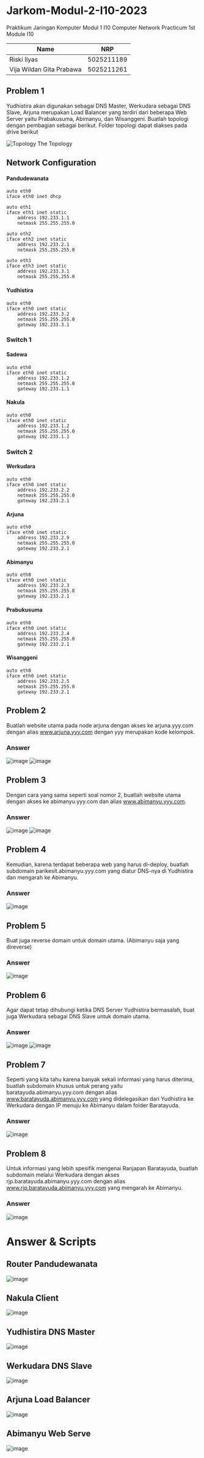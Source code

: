 # Jarkom-Modul-2-I10-2023

Praktikum Jaringan Komputer Modul 1 I10
Computer Network Practicum 1st Module I10

| Name                        | NRP        |
|-----------------------------|------------|
|Riski Ilyas                  | 5025211189 |
|Vija Wildan Gita Prabawa     | 5025211261 |

## Problem 1

Yudhistira akan digunakan sebagai DNS Master, Werkudara sebagai DNS Slave, Arjuna merupakan Load Balancer yang terdiri dari beberapa Web Server yaitu Prabakusuma, Abimanyu, dan Wisanggeni. Buatlah topologi dengan pembagian sebagai berikut. Folder topologi dapat diakses pada drive berikut

![Topology](https://media.discordapp.net/attachments/919468862725046322/1163798430536171630/image.png?ex=6540e2c0&is=652e6dc0&hm=1efd6bd22172fc5309717c58fc4a10c2d7efb86d195891f76fb948576d60a636&=&width=1435&height=702)
The Topology

## Network Configuration

#### Pandudewanata
```
auto eth0
iface eth0 inet dhcp

auto eth1
iface eth1 inet static
	address 192.233.1.1
	netmask 255.255.255.0

auto eth2
iface eth2 inet static
	address 192.233.2.1
	netmask 255.255.255.0

auto eth3
iface eth3 inet static
	address 192.233.3.1
	netmask 255.255.255.0
```

#### Yudhistira
```
auto eth0
iface eth0 inet static
	address 192.233.3.2
	netmask 255.255.255.0
	gateway 192.233.3.1
```

### Switch 1

#### Sadewa
```
auto eth0
iface eth0 inet static
	address 192.233.1.2
	netmask 255.255.255.0
	gateway 192.233.1.1
```

#### Nakula
```
auto eth0
iface eth0 inet static
	address 192.233.1.2
	netmask 255.255.255.0
	gateway 192.233.1.1
```

### Switch 2

#### Werkudara
```
auto eth0
iface eth0 inet static
	address 192.233.2.2
	netmask 255.255.255.0
	gateway 192.233.2.1
```

#### Arjuna
```
auto eth0
iface eth0 inet static
	address 192.233.2.9
	netmask 255.255.255.0
	gateway 192.233.2.1
```

#### Abimanyu
```
auto eth0
iface eth0 inet static
	address 192.233.2.3
	netmask 255.255.255.0
	gateway 192.233.2.1
```

#### Prabukusuma
```
auto eth0
iface eth0 inet static
	address 192.233.2.4
	netmask 255.255.255.0
	gateway 192.233.2.1
```

#### Wisanggeni
```
auto eth0
iface eth0 inet static
	address 192.233.2.5
	netmask 255.255.255.0
	gateway 192.233.2.1
```

## Problem 2
Buatlah website utama pada node arjuna dengan akses ke arjuna.yyy.com dengan alias www.arjuna.yyy.com dengan yyy merupakan kode kelompok.

### Answer
![image](https://github.com/vijawildan/Jarkom-Modul-2-I10-2023/assets/71499142/269fec73-a7d8-4818-8913-18341da26823)
![image](https://github.com/vijawildan/Jarkom-Modul-2-I10-2023/assets/71499142/8fae9d9e-434c-44fd-a1fa-41d445a658bd)

## Problem 3
Dengan cara yang sama seperti soal nomor 2, buatlah website utama dengan akses ke abimanyu.yyy.com dan alias www.abimanyu.yyy.com.
### Answer
![image](https://github.com/vijawildan/Jarkom-Modul-2-I10-2023/assets/71499142/04b7e3ff-f4cb-4325-b3e8-9ec4f12a1ad3)
![image](https://github.com/vijawildan/Jarkom-Modul-2-I10-2023/assets/71499142/c6c4a954-5fc8-4dfa-a801-f922e7048027)

## Problem 4
Kemudian, karena terdapat beberapa web yang harus di-deploy, buatlah subdomain parikesit.abimanyu.yyy.com yang diatur DNS-nya di Yudhistira dan mengarah ke Abimanyu.
### Answer
![image](https://github.com/vijawildan/Jarkom-Modul-2-I10-2023/assets/71499142/52c129e8-b353-43f2-90bc-d256f431fa95)

## Problem 5
Buat juga reverse domain untuk domain utama. (Abimanyu saja yang direverse)
### Answer
![image](https://github.com/vijawildan/Jarkom-Modul-2-I10-2023/assets/71499142/a1982b84-03b5-40fc-a407-7852d1e23374)

## Problem 6
Agar dapat tetap dihubungi ketika DNS Server Yudhistira bermasalah, buat juga Werkudara sebagai DNS Slave untuk domain utama.
### Answer
![image](https://github.com/vijawildan/Jarkom-Modul-2-I10-2023/assets/71499142/75b0fe03-0355-4cb9-b7a6-dc23b5db23f0)
![image](https://github.com/vijawildan/Jarkom-Modul-2-I10-2023/assets/71499142/7156213a-2834-46a7-bb35-d7121fa3353b)

## Problem 7
Seperti yang kita tahu karena banyak sekali informasi yang harus diterima, buatlah subdomain khusus untuk perang yaitu baratayuda.abimanyu.yyy.com dengan alias www.baratayuda.abimanyu.yyy.com yang didelegasikan dari Yudhistira ke Werkudara dengan IP menuju ke Abimanyu dalam folder Baratayuda.
### Answer
![image](https://github.com/vijawildan/Jarkom-Modul-2-I10-2023/assets/71499142/e2d8b37b-5534-418a-a12a-c7f138a3692b)


## Problem 8
Untuk informasi yang lebih spesifik mengenai Ranjapan Baratayuda, buatlah subdomain melalui Werkudara dengan akses rjp.baratayuda.abimanyu.yyy.com dengan alias www.rjp.baratayuda.abimanyu.yyy.com yang mengarah ke Abimanyu.
### Answer
![image](https://github.com/vijawildan/Jarkom-Modul-2-I10-2023/assets/71499142/03c2b053-18d3-41c3-8230-4f43f348ff2b)


# Answer & Scripts
## Router Pandudewanata
![image](https://github.com/vijawildan/Jarkom-Modul-2-I10-2023/assets/71499142/a2f4d4aa-6786-4229-9a43-eab2852018f5)

## Nakula Client
![image](https://github.com/vijawildan/Jarkom-Modul-2-I10-2023/assets/71499142/26d2997e-79f9-405d-987f-bf31a9e93769)

## Yudhistira DNS Master
![image](https://github.com/vijawildan/Jarkom-Modul-2-I10-2023/assets/71499142/d3ae221a-9668-4fb7-842f-f83c78570cfc)

## Werkudara DNS Slave
![image](https://github.com/vijawildan/Jarkom-Modul-2-I10-2023/assets/71499142/871abc0c-ec6b-4ddc-b97b-386fdf5ee024)

## Arjuna Load Balancer
![image](https://github.com/vijawildan/Jarkom-Modul-2-I10-2023/assets/71499142/12b9899b-cd30-42a3-9060-864d96abb3e7)

## Abimanyu Web Serve
![image](https://github.com/vijawildan/Jarkom-Modul-2-I10-2023/assets/71499142/9c31bbee-d3da-48de-a085-bdd49c2151a3)


